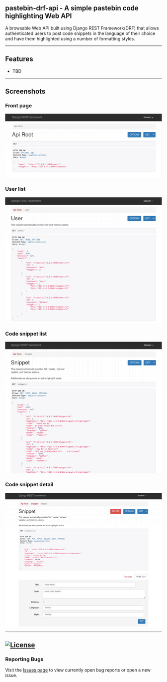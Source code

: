 ## pastebin-drf-api - A simple pastebin code highlighting Web API

A browsable Web API built using Django REST Framework(DRF) that allows
authenticated users to post code snippets in the language of their choice 
and have them highlighted using a number of formatting styles.

---
## Features
 - TBD


---
## Screenshots

### Front page
![Posts](https://github.com/kevinbowen777/pastebin-drf-api/blob/master/images/pastebin_drf_frontpage.png)

### User list
![Profile](https://github.com/kevinbowen777/pastebin-drf-api/blob/master/images/pastebin_drf_users.png)

### Code snippet list
![Profile](https://github.com/kevinbowen777/pastebin-drf-api/blob/master/images/pastebin_drf_snippet_list.png)

### Code snippet detail
![Profile](https://github.com/kevinbowen777/pastebin-drf-api/blob/master/images/pastebin_drf_snippet_detail.png)


---
[![License](https://img.shields.io/badge/license-MIT-green)](https://github.com/kevinbowen777/pastebin-drf-api/blob/master/LICENSE)
---
### Reporting Bugs                                                              
                                                                                 
   Visit the [Issues page](https://github.com/kevinbowen777/pastebin-drf-api/issues)
      to view currently open bug reports or open a new issue.
